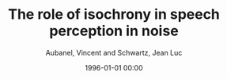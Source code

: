 ---
layout: post
title: The role of isochrony in speech perception in noise

date: 1996-01-01 00:00
author: Aubanel, Vincent and Schwartz, Jean Luc
journal: Scientific Reports

link: https://doi.org/10.1038/s41598-020-76594-1

year: 2020
---